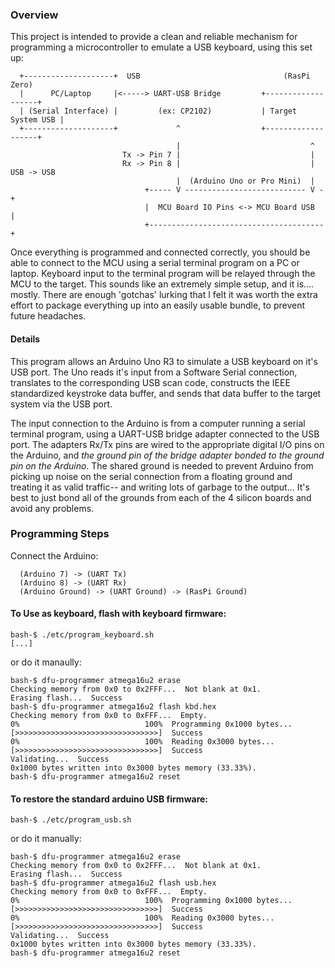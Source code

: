 ### Overview

This project is intended to provide a clean and reliable mechanism for 
programming a microcontroller to emulate a USB keyboard, using this set up:
```
  +--------------------+  USB                                (RasPi Zero)
  |      PC/Laptop     |<-----> UART-USB Bridge         +-------------------+
  | (Serial Interface) |         (ex: CP2102)           | Target System USB |
  +--------------------+             ^                  +-------------------+
                                     |                             ^
                         Tx -> Pin 7 |                             |
                         Rx -> Pin 8 |                             | USB -> USB
                                     |  (Arduino Uno or Pro Mini)  |
                              +----- V --------------------------- V -+
                              |  MCU Board IO Pins <-> MCU Board USB  |
                              +---------------------------------------+
```
Once everything is programmed and connected correctly, you should be able to
connect to the MCU using a serial terminal program on a PC or laptop. Keyboard
input to the terminal program will be relayed through the MCU to the target.
This sounds like an extremely simple setup, and it is.... mostly. There are
enough 'gotchas' lurking that I felt it was worth the extra effort to package
everything up into an easily usable bundle, to prevent future headaches.

#### Details

This program allows an Arduino Uno R3 to simulate a USB keyboard on it's USB
port. The Uno reads it's input from a Software Serial connection, translates to
the corresponding USB scan code, constructs the IEEE standardized keystroke
data buffer, and sends that data buffer to the target system via the USB port. 

The input connection to the Arduino is from a computer running a serial
terminal program, using a UART-USB bridge adapter connected to the USB port.
The adapters  Rx/Tx pins are wired to the appropriate digital I/O pins on the
Arduino, and *the ground pin of the bridge adapter bonded to the ground pin on
the Arduino*. The shared ground is needed to prevent Arduino from picking up
noise on the serial connection from a floating ground and treating it as valid
traffic-- and writing lots of garbage to the output... It's best to just bond
all of the grounds from each of the 4 silicon boards and avoid any problems.

### Programming Steps

Connect the Arduino:
```
  (Arduino 7) -> (UART Tx) 
  (Arduino 8) -> (UART Rx)
  (Arduino Ground) -> (UART Ground) -> (RasPi Ground)
```

#### To Use as keyboard, flash with keyboard firmware:
```
bash-$ ./etc/program_keyboard.sh
[...]
```

or do it manaully:
```
bash-$ dfu-programmer atmega16u2 erase
Checking memory from 0x0 to 0x2FFF...  Not blank at 0x1.
Erasing flash...  Success
bash-$ dfu-programmer atmega16u2 flash kbd.hex 
Checking memory from 0x0 to 0xFFF...  Empty.
0%                            100%  Programming 0x1000 bytes...
[>>>>>>>>>>>>>>>>>>>>>>>>>>>>>>>>]  Success
0%                            100%  Reading 0x3000 bytes...
[>>>>>>>>>>>>>>>>>>>>>>>>>>>>>>>>]  Success
Validating...  Success
0x1000 bytes written into 0x3000 bytes memory (33.33%).
bash-$ dfu-programmer atmega16u2 reset
```

#### To restore the standard arduino USB firmware:
```
bash-$ ./etc/program_usb.sh
```

or do it manually:
```
bash-$ dfu-programmer atmega16u2 erase
Checking memory from 0x0 to 0x2FFF...  Not blank at 0x1.
Erasing flash...  Success
bash-$ dfu-programmer atmega16u2 flash usb.hex 
Checking memory from 0x0 to 0xFFF...  Empty.
0%                            100%  Programming 0x1000 bytes...
[>>>>>>>>>>>>>>>>>>>>>>>>>>>>>>>>]  Success
0%                            100%  Reading 0x3000 bytes...
[>>>>>>>>>>>>>>>>>>>>>>>>>>>>>>>>]  Success
Validating...  Success
0x1000 bytes written into 0x3000 bytes memory (33.33%).
bash-$ dfu-programmer atmega16u2 reset
```
